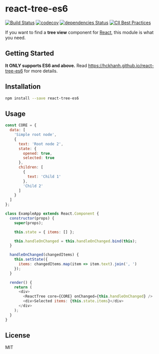 # react-tree-es6

[![Build Status](https://travis-ci.org/hckhanh/react-tree-es6.svg?branch=master)](https://travis-ci.org/hckhanh/react-tree-es6)
[![codecov](https://codecov.io/gh/hckhanh/react-tree-es6/branch/master/graph/badge.svg)](https://codecov.io/gh/hckhanh/react-tree-es6)
[![dependencies Status](https://david-dm.org/hckhanh/react-tree-es6/status.svg)](https://david-dm.org/hckhanh/react-tree-es6)
[![CII Best Practices](https://bestpractices.coreinfrastructure.org/projects/288/badge)](https://bestpractices.coreinfrastructure.org/projects/288)

If you want to find a **tree view** component for [React](https://facebook.github.io/react/), this module is what you need.

## Getting Started

**It ONLY supports ES6 and above.** Read <https://hckhanh.github.io/react-tree-es6> for more details.

## Installation

```bash
npm install --save react-tree-es6
```

## Usage

```js
const CORE = {
  data: [
    'Simple root node',
    {
      text: 'Root node 2',
      state: {
        opened: true,
        selected: true
      },
      children: [
        {
          text: 'Child 1'
        },
        'Child 2'
      ]
    }
  ]
};

class ExampleApp extends React.Component {
  constructor(props) {
    super(props);

    this.state = { items: [] };

    this.handleOnChanged = this.handleOnChanged.bind(this);
  }

  handleOnChanged(changedItems) {
    this.setState({
      items: changedItems.map(item => item.text).join(', ')
    });
  }

  render() {
    return (
      <div>
        <ReactTree core={CORE} onChanged={this.handleOnChanged} />
        <div>Selected items: {this.state.items}</div>
      </div>
    );
  }
}
```

## License

MIT
